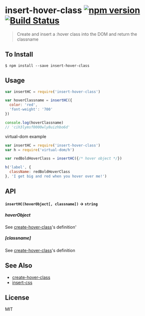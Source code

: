 insert-hover-class [![npm version](https://badge.fury.io/js/insert-hover-class.svg)](http://badge.fury.io/js/insert-hover-class) [![Build Status](https://travis-ci.org/chinedufn/insert-hover-class.svg?branch=master)](https://travis-ci.org/chinedufn/insert-hover-class)
===============

> Create and insert a :hover class into the DOM and return the classname

## To Install

```
$ npm install --save insert-hover-class
```

## Usage

```js
var insertHC = require('insert-hover-class')

var hoverClassname = insertHC({
  color: 'red',
  'font-weight': '700'
})

console.log(hoverClassname)
// 'cih3lymsf0000wly8uizhbo6d'
```

virtual-dom example

```js
var insertHC = require('insert-hover-class')
var h = require('virtual-dom/h')

var redBoldHoverClass = insertHC({/* hover object */})

h('label', {
  className: redBoldHoverClass
}, 'I get big and red when you hover over me!')
```

## API

#### `insertHC(hoverObject[, classname])` -> `string`

##### hoverObject

See [create-hover-class](https://github.com/chinedufn/create-hover-class#hoverObject)'s definition'

##### [classname]

See [create-hover-class](https://github.com/chinedufn/create-hover-class#classname)'s definition

## See Also

- [create-hover-class](https://github.com/chinedufn/create-hover-class)
- [insert-css](https://github.com/substack/insert-css)

## License

MIT
